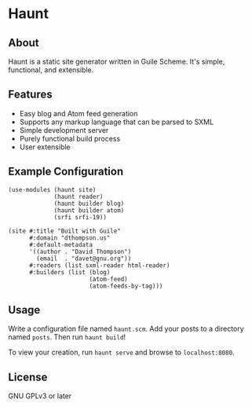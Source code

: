 Haunt
=====

About
-----

Haunt is a static site generator written in Guile Scheme.  It's
simple, functional, and extensible.

Features
--------

* Easy blog and Atom feed generation
* Supports any markup language that can be parsed to SXML
* Simple development server
* Purely functional build process
* User extensible

Example Configuration
---------------------

```
(use-modules (haunt site)
             (haunt reader)
             (haunt builder blog)
             (haunt builder atom)
             (srfi srfi-19))

(site #:title "Built with Guile"
      #:domain "dthompson.us"
      #:default-metadata
      '((author . "David Thompson")
        (email  . "davet@gnu.org"))
      #:readers (list sxml-reader html-reader)
      #:builders (list (blog)
                       (atom-feed)
                       (atom-feeds-by-tag)))
```

Usage
-----

Write a configuration file named `haunt.scm`.  Add your posts to a
directory named `posts`.  Then run `haunt build`!

To view your creation, run `haunt serve` and browse to
`localhost:8080`.

License
-------

GNU GPLv3 or later
